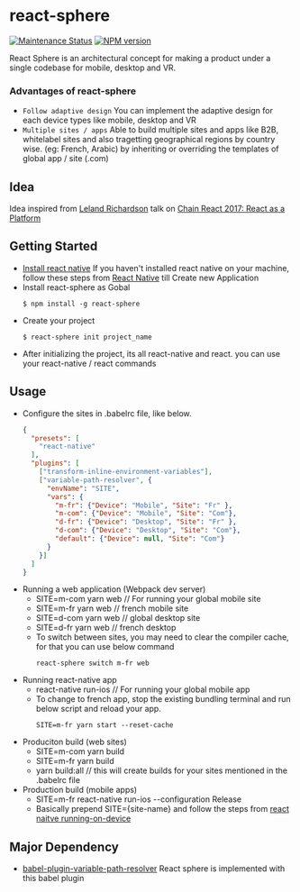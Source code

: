 # react-sphere
[![Maintenance Status][status-image]][status-url] [![NPM version][npm-image]][npm-url]

React Sphere is an architectural concept for making a product under a single codebase for mobile, desktop and VR.

### Advantages of react-sphere
- `Follow adaptive design` You can implement the adaptive design for each device types like mobile, desktop and VR
- `Multiple sites / apps` Able to build multiple sites and apps like B2B, whitelabel sites and also tragetting geographical regions by country wise. (eg: French, Arabic) by inheriting or overriding the templates of global app / site (.com)

## Idea
Idea inspired from [Leland Richardson](https://github.com/lelandrichardson) talk on [Chain React 2017: React as a Platform](https://www.youtube.com/watch?v=JaRtmgaNZos)

## Getting Started
- [Install react native](https://facebook.github.io/react-native/docs/getting-started.html#installing-dependencies) If you haven't  installed react native on your machine, follow these steps from [React Native](https://facebook.github.io/react-native/docs/getting-started.html#installing-dependencies) till Create new Application
- Install react-sphere as Gobal
    ```
    $ npm install -g react-sphere
    ```
- Create your project
    ```
    $ react-sphere init project_name
    ```
- After initializing the project, its all react-native and react. you can use your react-native / react commands

## Usage
- Configure the sites in .babelrc file, like below.
    ```json
    {
      "presets": [
        "react-native"
      ],
      "plugins": [
        ["transform-inline-environment-variables"],
        ["variable-path-resolver", {
          "envName": "SITE",
          "vars": {
            "m-fr": {"Device": "Mobile", "Site": "Fr" },
            "m-com": {"Device": "Mobile", "Site": "Com"},
            "d-fr": {"Device": "Desktop", "Site": "Fr" },
            "d-com": {"Device": "Desktop", "Site": "Com"},
            "default": {"Device": null, "Site": "Com"}
          }
        }]
      ]
    }
    ```
- Running a web application (Webpack dev server)
    -  SITE=m-com yarn web // For running your global mobile site
    -  SITE=m-fr yarn web // french mobile site
    -  SITE=d-com yarn web // global desktop site
    -  SITE=d-fr yarn web // french desktop
    - To switch between sites, you may need to clear the compiler cache, for that you can use below command
        ```
        react-sphere switch m-fr web
        ```
- Running react-native app
    - react-native run-ios // For running your global mobile app
    - To change to french app, stop the existing bundling terminal and run below script and reload your app.
        ```
        SITE=m-fr yarn start --reset-cache
        ```
- Produciton build (web sites)
    -  SITE=m-com yarn build
    -  SITE=m-fr yarn build
    -  yarn build:all // this will create builds for your sites mentioned in the .babelrc file
- Production build (mobile apps)
    - SITE=m-fr react-native run-ios --configuration Release
    - Basically prepend SITE={site-name} and follow the steps from [react naitve running-on-device](https://facebook.github.io/react-native/docs/running-on-device.html)

## Major Dependency
- [babel-plugin-variable-path-resolver](https://github.com/shameemz/babel-plugin-variable-path-resolver) React sphere is implemented with this babel plugin


[status-image]: https://img.shields.io/badge/status-maintained-brightgreen.svg
[status-url]: https://github.com/shameemz/react-sphere

[npm-image]: https://img.shields.io/npm/v/react-sphere.svg
[npm-url]: https://www.npmjs.com/package/react-sphere